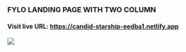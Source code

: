 ### FYLO LANDING PAGE WITH TWO COLUMN
#### Visit live URL: https://candid-starship-eedba1.netlify.app
<a href="https://candid-starship-eedba1.netlify.app"><img src="https://user-images.githubusercontent.com/109923493/235314612-4d12a80e-3dff-4e5b-b264-514fe34bfa1d.png"></a>
